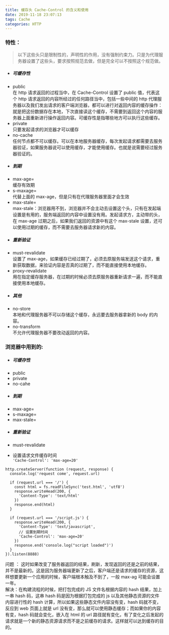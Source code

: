 ```yaml
---
title: 缓存头 Cache-Control 的含义和使用
date: 2019-11-18 23:07:13
tags: Cache
categories: HTTP
---
```

### 特性：
> 以下这些头只是限制性的，声明性的作用，没有强制约束力。只是为代理服务器设置了这些头，要求按照规范去做，但是完全可以不按照这个规范做。
<!--more-->

- ##### 可缓存性

 *  public  
    在 http 请求返回的过程当中，在 Cache-Control 设置了 public 值，代表这个 http 请求返回的内容所经过的任何路径当中，包括一些中间的 http 代理服务器以及我们发出请求的客户端浏览器，都可以进行对返回内容的缓存操作：就是把这份数据存在本地，下次直接读这个缓存，不需要到返回这个内容的服务器上面重新进行操作返回内容。可缓存性是指哪些地方可以执行这些缓存。
 *  private  
    只要发起请求的浏览器才可以缓存
 *  no-cache  
    任何节点都不可以缓存。可以在本地服务器缓存，每次发起请求都需要去服务器验证，如果服务器说可以使用缓存，才能使用缓存。也就是说需要经过服务器验证的。

- ##### 到期

 *  max-age=<seconds>  
    缓存有效期
 *  s-maxage=<seconds>  
    代替上面的 max-age，但是只有在代理服务器里面才会生效
 *  max-stale=<seconds>  
    max-stale：浏览器用不到，浏览器并不会主动去设置这个头，只有在发起端设置是有用的，服务端返回的内容中设置没有用。发起请求方，主动带的头，在 max-age 过期之后，如果我们返回的资源中有这个 max-stale 设置，还可以使用过期的缓存，而不需要去服务器请求新的内容。

- ##### 重新验证

 *  must-revalidate  
    设置了 max-age，如果缓存已经过期了，必须去原服务端发送这个请求，重新获取数据，来验证内容是否真的过期了，而不能直接使用本地缓存。
 *  proxy-revalidate  
    用在指定缓存服务器，在过期的时候必须去原服务器重新请求一遍，而不能直接使用本地缓存。

- ##### 其他

 *  no-store  
    本地和代理服务器不可以存储这个缓存，永远要去服务器拿新的 body 的内容。
 *  no-transform  
    不允许代理服务器不要改动返回的内容。  

### 浏览器中用到的:

- ##### 可缓存性

 *  public
 *  private
 *  no-cahe

- ##### 到期

 *  max-age=<seconds>
 *  s-maxage=<seconds>
 *  max-stale=<seconds>

- ##### 重新验证

 *  must-revalidate

 *  设置请求文件缓存时间  
    `'Cache-Control': 'max-age=20'`

```
http.createServer(function (request, response) {
  console.log('request come', request.url)

  if (request.url === '/') {
    const html = fs.readFileSync('test.html', 'utf8')
    response.writeHead(200, {
      'Content-Type': 'text/html'
    })
    response.end(html)
  }

  if (request.url === '/script.js') {
    response.writeHead(200, {
      'Content-Type': 'text/javascript',
      // 设置到期时间
      'Cache-Control': 'max-age=20'
    })
    response.end('console.log("script loaded")')
  }
}).listen(8888)
```

问题 ： 这时如果改变了服务器返回的结果，刷新，发现返回的还是之前的结果，并不是最新的。这是因为服务器端更新了之后，客户端还是请求的缓存的资源，这样想要更新一个应用的时候，客户端根本触及不到了，一般 max-ag 可能会设置一年。  
解决：在构建流程的时候，把打包完成的 JS 文件名根据内容的 hash 结果，加上一串 hash 码，这串 hash 码是因为根据打包完成的 js 以及其他静态资源的文件内容进行性的 hash 计算，所以如果这些静态文件内容没有变，hash 码就不变，反应到 web 页面上就是 url 没有变，那么就可以使用静态缓存；而如果你的内容有变，hash 码就会变化，嵌入在 html 的 url 路径就有变化，有了变化之后发起的请求就是一个新的静态资源请求而不是之前缓存的请求。这样就可以达到缓存的目的。
